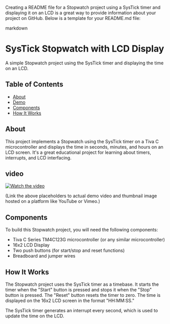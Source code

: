 Creating a README file for a Stopwatch project using a SysTick timer and displaying it on an LCD is a great way to provide information about your project on GitHub. Below is a template for your README.md file:

markdown
# SysTick Stopwatch with LCD Display

A simple Stopwatch project using the SysTick timer and displaying the time on an LCD.

## Table of Contents

- [About](#about)
- [Demo](#demo)
- [Components](#components)
- [How It Works](#how-it-works)

## About

This project implements a Stopwatch using the SysTick timer on a Tiva C microcontroller and displays the time in seconds, minutes, and hours on an LCD screen. It's a great educational project for learning about timers, interrupts, and LCD interfacing.

## video

[![Watch the video](link-to-demo-thumbnail-image)]([link-to-demo-video](https://github.com/amrm4123/TIVA-C-projects/tree/main/Stop%20Watch/Video))

(Link the above placeholders to actual demo video and thumbnail image hosted on a platform like YouTube or Vimeo.)

## Components

To build this Stopwatch project, you will need the following components:

- Tiva C Series TM4C123G microcontroller (or any similar microcontroller)
- 16x2 LCD Display
- Two push buttons (for start/stop and reset functions)
- Breadboard and jumper wires

## How It Works

The Stopwatch project uses the SysTick timer as a timebase. It starts the timer when the "Start" button is pressed and stops it when the "Stop" button is pressed. The "Reset" button resets the timer to zero. The time is displayed on the 16x2 LCD screen in the format "HH:MM:SS."

The SysTick timer generates an interrupt every second, which is used to update the time on the LCD.


